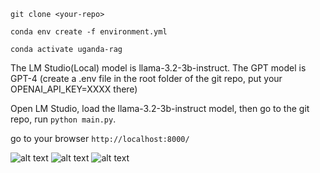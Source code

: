 ```git clone <your-repo>```

```conda env create -f environment.yml```

```conda activate uganda-rag```

The LM Studio(Local) model is llama-3.2-3b-instruct.
The GPT model is GPT-4 (create a .env file in the root folder of the git repo, put your OPENAI_API_KEY=XXXX there)

Open LM Studio, load the llama-3.2-3b-instruct model, then go to the git repo, 
run
```python main.py```.

go to your browser ```http://localhost:8000/```

![alt text](results/localhost1.png)
![alt text](results/localhost2.png)
![alt text](results/localhost3.png)
